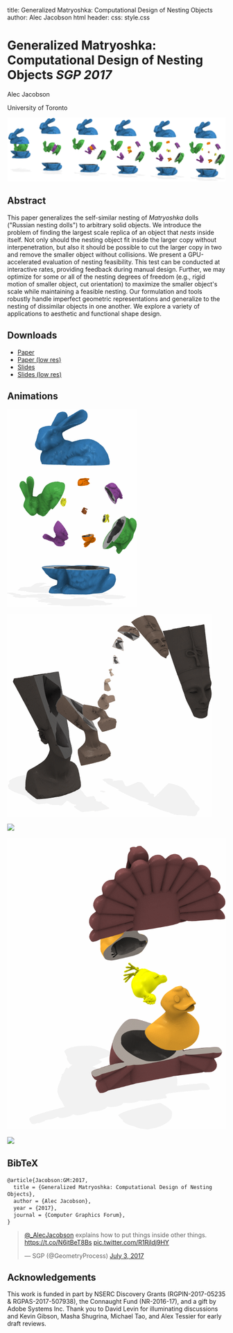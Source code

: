 title: Generalized Matryoshka: Computational Design of Nesting Objects
author: Alec Jacobson
html header: <meta property="og:image" content="http://www.dgp.toronto.edu/projects/matryoshka/matryoshka-teaser.jpg" />
<meta property="og:description" content="This paper generalizes the
self-similar nesting of Matryoshka dolls (&quot;Russian nesting dolls&quot;) to
arbitrary solid objects. We introduce the problem of finding the largest scale
replica of an object that nests inside itself. Not only should the nesting
object fit inside the larger copy without interpenetration, but also it should
be possible to cut the larger copy in two and remove the smaller object without
collisions. We present a GPU-accelerated evaluation of nesting feasibility.
This test can be conducted at interactive rates, providing feedback during
manual design. Further, we may optimize for some or all of the nesting degrees
of freedom (e.g., rigid motion of smaller object, cut orientation) to maximize
the smaller object's scale while maintaining a feasible nesting. Our
formulation and tools robustly handle imperfect geometric representations and
generalize to the nesting of dissimilar objects in one another. We explore a
variety of applications to aesthetic and functional shape design.
" />
css: style.css

# Generalized Matryoshka: Computational Design of Nesting Objects _SGP 2017_

<div class=authors>

Alec Jacobson

University of Toronto

</div>

![](matryoshka-teaser.jpg)

## Abstract

This paper generalizes the self-similar nesting of _Matryoshka_ dolls ("Russian
nesting dolls") to arbitrary solid objects. We introduce the problem of finding
the largest scale replica of an object that _nests_ inside itself. Not only
should the nesting object fit inside the larger copy without interpenetration,
but also it should be possible to cut the larger copy in two and remove the
smaller object without collisions. We present a GPU-accelerated evaluation of
nesting feasibility. This test can be conducted at interactive rates, providing
feedback during manual design. Further, we may optimize for some or all of the
nesting degrees of freedom (e.g., rigid motion of smaller object, cut
orientation) to maximize the smaller object's scale while maintaining a
feasible nesting. Our formulation and tools robustly handle imperfect geometric
representations and generalize to the nesting of dissimilar objects in one
another. We explore a variety of applications to aesthetic and functional shape
design.

## Downloads

 - [Paper](generalized-matryoshka-computational-design-of-nesting-objects-sgp-2017-jacobson.pdf )
 - [Paper (low res)](generalized-matryoshka-computational-design-of-nesting-objects-sgp-2017-compressed-jacobson.pdf)
 - [Slides](generalized-matryoshka-computational-design-of-nesting-objects-sgp-2017-slides-jacobson.pdf )
 - [Slides (low res)](generalized-matryoshka-computational-design-of-nesting-objects-sgp-2017-slides-compressed-jacobson.pdf)

## Animations

![](matryoshka-bunnies.gif)

![](matryoshka-nefertiti-fred-wilson.gif)

![](matryoshka-calavera.gif)

![](matryoshka-turducken.gif)

![](matryoshka-karl.gif)

## BibTeX

```
@article{Jacobson:GM:2017,
  title = {Generalized Matryoshka: Computational Design of Nesting Objects},
  author = {Alec Jacobson},
  year = {2017},
  journal = {Computer Graphics Forum}, 
}
```

<blockquote class="twitter-tweet" data-lang="en"><p lang="en" dir="ltr"><a href="https://twitter.com/_AlecJacobson">@_AlecJacobson</a> explains how to put things inside other things. <a href="https://t.co/N6itBeT8Bs">https://t.co/N6itBeT8Bs</a> <a href="https://t.co/R1RjIdj9HY">pic.twitter.com/R1RjIdj9HY</a></p>&mdash; SGP (@GeometryProcess) <a href="https://twitter.com/GeometryProcess/status/881925319871090689">July 3, 2017</a></blockquote> <script async src="http://platform.twitter.com/widgets.js" charset="utf-8"></script>

## Acknowledgements 

This work is funded in part by NSERC Discovery Grants (RGPIN-2017-05235 &
RGPAS-2017-507938), the Connaught Fund (NR-2016-17), and a gift by Adobe
Systems Inc. Thank you to David Levin for illuminating discussions and Kevin
Gibson, Masha Shugrina, Michael Tao, and Alex Tessier for early draft reviews.
